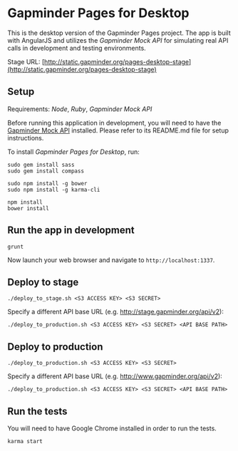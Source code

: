 Gapminder Pages for Desktop
===========================

This is the desktop version of the Gapminder Pages project. The app is built with AngularJS and utilizes
the *Gapminder Mock API* for simulating real API calls in development and testing environments.

Stage URL: [http://static.gapminder.org/pages-desktop-stage](http://static.gapminder.org/pages-desktop-stage)

## Setup

Requirements: *Node*, *Ruby*, *Gapminder Mock API*

Before running this application in development, you will need to have the
[Gapminder Mock API](https://github.com/Gapminder/gapminder-mock-api) installed. Please refer
to its README.md file for setup instructions.

To install *Gapminder Pages for Desktop*, run:

    sudo gem install sass
    sudo gem install compass

    sudo npm install -g bower
    sudo npm install -g karma-cli

    npm install
    bower install

## Run the app in development

    grunt

Now launch your web browser and navigate to `http://localhost:1337`.

## Deploy to stage

    ./deploy_to_stage.sh <S3 ACCESS KEY> <S3 SECRET>

Specify a different API base URL (e.g. http://stage.gapminder.org/api/v2):

    ./deploy_to_production.sh <S3 ACCESS KEY> <S3 SECRET> <API BASE PATH>

## Deploy to production

    ./deploy_to_production.sh <S3 ACCESS KEY> <S3 SECRET>

Specify a different API base URL (e.g. http://www.gapminder.org/api/v2):

    ./deploy_to_production.sh <S3 ACCESS KEY> <S3 SECRET> <API BASE PATH>

## Run the tests

You will need to have Google Chrome installed in order to run the tests.

    karma start
